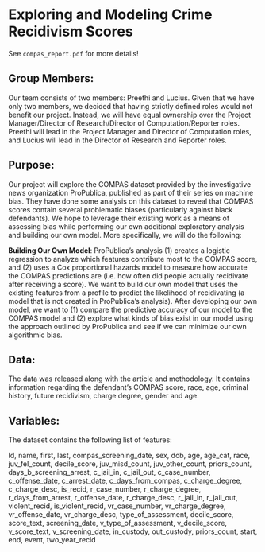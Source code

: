 # Exploring and Modeling Crime Recidivism Scores

See `compas_report.pdf` for more details!

## Group Members:

Our team consists of two members: Preethi and Lucius. Given that we have only two members, we 
decided that having strictly defined roles would not benefit our project. Instead, we will 
have equal ownership over the Project Manager/Director of Research/Director of 
Computation/Reporter roles. Preethi will lead in the Project Manager and Director of 
Computation roles, and Lucius will lead in the Director of Research and Reporter roles. 

## Purpose:

Our project will explore the COMPAS dataset provided by the investigative news organization 
ProPublica, published as part of their series on machine bias. They have done some analysis 
on this dataset to reveal that COMPAS scores contain several problematic biases 
(particularly against black defendants). We hope to leverage their existing work as a means 
of assessing bias while performing our own additional exploratory analysis and building our 
own model. More specifically, we will do the following:

**Building Our Own Model**: ProPublica’s analysis (1) creates a logistic regression to 
analyze which features contribute most to the COMPAS score, and (2) uses a Cox proportional 
hazards model to measure how accurate the COMPAS predictions are (i.e. how often did people 
actually recidivate after receiving a score). We want to build our own model that uses the 
existing features from a profile to predict the likelihood of recidivating (a model that is 
not created in ProPublica’s analysis). After developing our own model, we want to (1) compare 
the predictive accuracy of our model to the COMPAS model and (2) explore what kinds of bias 
exist in our model using the approach outlined by ProPublica and see if we can minimize our 
own algorithmic bias.


## Data:

The data was released along with the article and methodology. It contains information regarding 
the defendant’s COMPAS score, race, age, criminal history, future recidivism, charge 
degree, gender and age.

## Variables:

The dataset contains the following list of features:

Id, name, first, last, compas_screening_date, sex, dob, age, age_cat, race, juv_fel_count, 
decile_score, juv_misd_count, juv_other_count, priors_count, days_b_screening_arrest, c_jail_in, 
c_jail_out, c_case_number, c_offense_date, c_arrest_date, c_days_from_compas, c_charge_degree, 
c_charge_desc, is_recid, r_case_number, r_charge_degree, r_days_from_arrest, r_offense_date, 
r_charge_desc, r_jail_in, r_jail_out, violent_recid, is_violent_recid, vr_case_number, 
vr_charge_degree, vr_offense_date, vr_charge_desc, type_of_assessment, decile_score, score_text, 
screening_date, v_type_of_assessment, v_decile_score, v_score_text, v_screening_date, in_custody, 
out_custody, priors_count, start, end, event, two_year_recid

